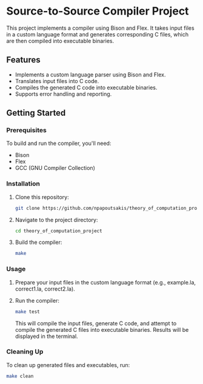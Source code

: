 # Source-to-Source Compiler Project

This project implements a compiler using Bison and Flex. It takes input files in a custom language format and generates corresponding C files, which are then compiled into executable binaries.

## Features

- Implements a custom language parser using Bison and Flex.
- Translates input files into C code.
- Compiles the generated C code into executable binaries.
- Supports error handling and reporting.

## Getting Started

### Prerequisites

To build and run the compiler, you'll need:

- Bison
- Flex
- GCC (GNU Compiler Collection)

### Installation

1. Clone this repository:

   ```bash
   git clone https://github.com/npapoutsakis/theory_of_computation_project.git
   ```

2. Navigate to the project directory:

   ```bash
   cd theory_of_computation_project
   ```

3. Build the compiler:

   ```bash
   make
   ```

### Usage

1. Prepare your input files in the custom language format (e.g., example.la, correct1.la, correct2.la).

2. Run the compiler:

   ```bash
   make test
   ```

   This will compile the input files, generate C code, and attempt to compile the generated C files into executable binaries. Results will be displayed in the terminal.

### Cleaning Up

To clean up generated files and executables, run:

```bash
make clean
```
